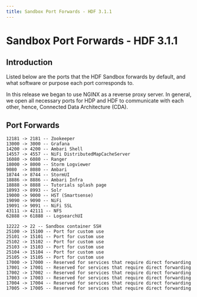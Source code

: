 ```yaml
---
title: Sandbox Port Forwards - HDF 3.1.1
---
```


# Sandbox Port Forwards - HDF 3.1.1

## Introduction

Listed below are the ports that the HDF Sandbox forwards by default, and what software or purpose each port corresponds to.

In this release we began to use NGINX as a reverse proxy server. In general, we open all necessary ports for HDP and HDF to communicate with each other, hence, Connected Data Architecture (CDA).

## Port Forwards

```
12181 -> 2181 -- Zookeeper
13000 -> 3000 -- Grafana
14200 -> 4200 -- Ambari Shell
14557 -> 4557 -- NiFi DistributedMapCacheServer
16080 -> 6080 -- Ranger
18000 -> 8000 -- Storm Logviewer
9080  -> 8080 -- Ambari
18744 -> 8744 -- StormUI
18886 -> 8886 -- Ambari Infra
18888 -> 8888 -- Tutorials splash page
18993 -> 8993 -- Solr
19000 -> 9000 -- HST (Smartsense)
19090 -> 9090 -- NiFi
19091 -> 9091 -- NiFi SSL
43111 -> 42111 -- NFS
62888 -> 61888 -- LogsearchUI

12222 -> 22 -- Sandbox container SSH
25100 -> 15100 -- Port for custom use
25101 -> 15101 -- Port for custom use
25102 -> 15102 -- Port for custom use
25103 -> 15103 -- Port for custom use
25104 -> 15104 -- Port for custom use
25105 -> 15105 -- Port for custom use
17000 -> 17000 -- Reserved for services that require direct forwarding
17001 -> 17001 -- Reserved for services that require direct forwarding
17002 -> 17002 -- Reserved for services that require direct forwarding
17003 -> 17003 -- Reserved for services that require direct forwarding
17004 -> 17004 -- Reserved for services that require direct forwarding
17005 -> 17005 -- Reserved for services that require direct forwarding
```
